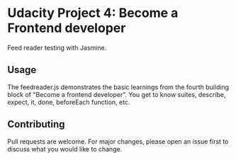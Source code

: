# Udacity Project 4: Become a Frontend developer
Feed reader testing with Jasmine.  

## Usage

The feedreader.js demonstrates the basic learnings from the fourth building block of "Become a frontend developer". 
You get to know suites, describe, expect, it, done, beforeEach function, etc. 

## Contributing
Pull requests are welcome. For major changes, please open an issue first to discuss what you would like to change.



